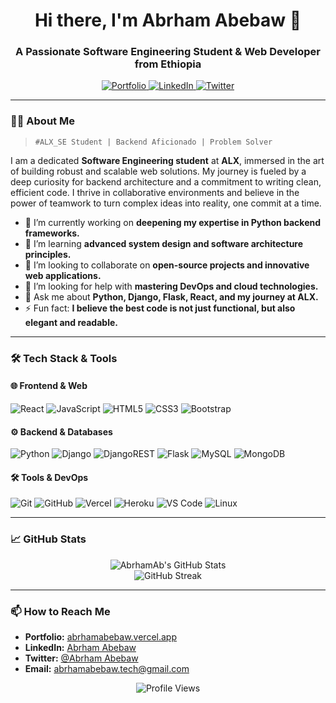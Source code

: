 <h1 align="center">Hi there, I'm Abrham Abebaw 👋</h1>
<h3 align="center">A Passionate Software Engineering Student & Web Developer from Ethiopia</h3>

<p align="center">
  <a href="https://abrhamabebawportfolio.vercel.app/">
    <img src="https://img.shields.io/badge/Portfolio-%23000000.svg?style=for-the-badge&logo=react&logoColor=white" alt="Portfolio"/>
  </a>
  <a href="www.linkedin.com/in/abrham-abebaw">
    <img src="https://img.shields.io/badge/linkedin-%230077B5.svg?style=for-the-badge&logo=linkedin&logoColor=white" alt="LinkedIn"/>
  </a>
  <a href="https://x.com/Abrham_abebawE">
    <img src="https://img.shields.io/badge/Twitter-%231DA1F2.svg?style=for-the-badge&logo=Twitter&logoColor=white" alt="Twitter"/>
  </a>
</p>

---

### 👨‍💻 About Me

> `#ALX_SE Student | Backend Aficionado | Problem Solver`

I am a dedicated **Software Engineering student** at **ALX**, immersed in the art of building robust and scalable web solutions. My journey is fueled by a deep curiosity for backend architecture and a commitment to writing clean, efficient code. I thrive in collaborative environments and believe in the power of teamwork to turn complex ideas into reality, one commit at a time.

- 🔭 I’m currently working on **deepening my expertise in Python backend frameworks.**
- 🌱 I’m learning **advanced system design and software architecture principles.**
- 👯 I’m looking to collaborate on **open-source projects and innovative web applications.**
- 🤔 I’m looking for help with **mastering DevOps and cloud technologies.**
- 💬 Ask me about **Python, Django, Flask, React, and my journey at ALX.**
- ⚡ Fun fact: **I believe the best code is not just functional, but also elegant and readable.**

---

### 🛠️ Tech Stack & Tools

#### **🌐 Frontend & Web**
![React](https://img.shields.io/badge/React-20232A?style=for-the-badge&logo=react&logoColor=61DAFB)
![JavaScript](https://img.shields.io/badge/JavaScript-F7DF1E?style=for-the-badge&logo=javascript&logoColor=black)
![HTML5](https://img.shields.io/badge/HTML5-E34F26?style=for-the-badge&logo=html5&logoColor=white)
![CSS3](https://img.shields.io/badge/CSS3-1572B6?style=for-the-badge&logo=css3&logoColor=white)
![Bootstrap](https://img.shields.io/badge/Bootstrap-563D7C?style=for-the-badge&logo=bootstrap&logoColor=white)

#### **⚙️ Backend & Databases**
![Python](https://img.shields.io/badge/Python-3776AB?style=for-the-badge&logo=python&logoColor=white)
![Django](https://img.shields.io/badge/Django-092E20?style=for-the-badge&logo=django&logoColor=white)
![DjangoREST](https://img.shields.io/badge/Django%20REST-ff1709?style=for-the-badge&logo=django&logoColor=white&color=ff1709&labelColor=gray)
![Flask](https://img.shields.io/badge/Flask-000000?style=for-the-badge&logo=flask&logoColor=white)
![MySQL](https://img.shields.io/badge/MySQL-4479A1?style=for-the-badge&logo=mysql&logoColor=white)
![MongoDB](https://img.shields.io/badge/MongoDB-4EA94B?style=for-the-badge&logo=mongodb&logoColor=white)

#### **🛠️ Tools & DevOps**
![Git](https://img.shields.io/badge/Git-F05032?style=for-the-badge&logo=git&logoColor=white)
![GitHub](https://img.shields.io/badge/GitHub-100000?style=for-the-badge&logo=github&logoColor=white)
![Vercel](https://img.shields.io/badge/Vercel-000000?style=for-the-badge&logo=vercel&logoColor=white)
![Heroku](https://img.shields.io/badge/Heroku-430098?style=for-the-badge&logo=heroku&logoColor=white)
![VS Code](https://img.shields.io/badge/VS_Code-0078D4?style=for-the-badge&logo=visual%20studio%20code&logoColor=white)
![Linux](https://img.shields.io/badge/Linux-FCC624?style=for-the-badge&logo=linux&logoColor=black)

---

### 📈 GitHub Stats

<p align="center">
  <img src="https://github-readme-stats.vercel.app/api?username=AbrhamAb&show_icons=true&theme=radical" alt="AbrhamAb's GitHub Stats" />
  <br/>
  <img src="https://github-readme-streak-stats.herokuapp.com/?user=AbrhamAb&theme=radical" alt="GitHub Streak" />
</p>

---

### 📫 How to Reach Me

- **Portfolio:** [abrhamabebaw.vercel.app](https://abrhamabebawportfolio.vercel.app/)
- **LinkedIn:** [Abrham Abebaw](www.linkedin.com/in/abrham-abebaw)
- **Twitter:** [@Abrham Abebaw](https://x.com/Abrham_abebawE)
- **Email:** abrhamabebaw.tech@gmail.com

<p align="center">
  <img src="https://komarev.com/ghpvc/?username=AbrhamAb&label=Profile%20Views&color=0e75b6&style=flat" alt="Profile Views" />
</p>
